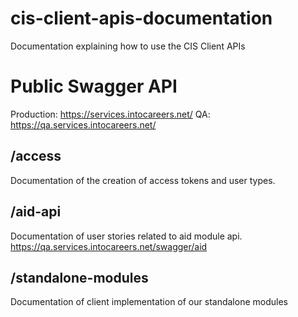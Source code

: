 # cis-client-apis-documentation
Documentation explaining how to use the CIS Client APIs

# Public Swagger API

Production: https://services.intocareers.net/
QA: https://qa.services.intocareers.net/


## /access
Documentation of the creation of access tokens and user types.

## /aid-api
Documentation of user stories related to aid module api.
https://qa.services.intocareers.net/swagger/aid

## /standalone-modules
Documentation of client implementation of our standalone modules